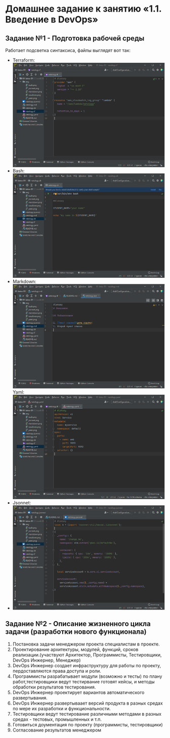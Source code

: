 # Домашнее задание к занятию «1.1. Введение в DevOps»

## Задание №1 - Подготовка рабочей среды


Работает подсветка синтаксиса, файлы выглядят вот так:
- Terraform:  
![Терраформ](img/terraform.png)  
- Bash:  
![bahs](img/bash.png)  
- Markdown:  
![markdown](img/markdown.png)  
Yaml:  
![Yaml](img/yaml.png)  
- Jsonnet:  
- ![Jsonnet](img/jsonnet.png)  


## Задание №2 - Описание жизненного цикла задачи (разработки нового функционала)
1. Постановка задачи менеджером проекта специалистам в проекте.
2. Проектирование архитектуры, модулей, функций, сроков реализации.(участвуют Архитектор, Программисты, Тестировщики, DevOps Инжернер, Менеджер)
3. DevOps Инжернер создает инфраструктуру для работы по проекту, пердоставляются права доступа и роли.
4. Программисты разрабатывает модули (возможно и тесты) по плану работ,тестировщики ведут тестирвание готовят кейсы, и методы обработки результатов тестирования.
5. DevOps Инжернер проектирует вариантов автоматического развертывания.
6. DevOps Инжернер развертываает версий продукта в разных средах по мере их разработки и функциональности.
7. Тестировщики ведут тестирование различными методами в разных средах - тестовых, промышленных и т.п.
8. Готовиться доументация по проекту (программисты, тестировщики)
9. Согласование результатов менеджером 
